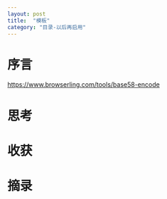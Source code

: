 ```yaml
---
layout: post
title:  "模板"
category: "目录-以后再启用" 
---
```




# 序言

https://www.browserling.com/tools/base58-encode

# 思考



# 收获



# 摘录